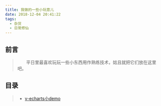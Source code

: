 ```yaml
---
title: 我做的一些小玩意儿
date: 2018-12-04 20:41:22
tags:
  - 杂货
  - 日常修仙
---
```


## 前言

>&emsp;&emsp;平日里最喜欢玩玩一些小东西用作熟练技术，姑且就把它们放在这里吧。

## 目录

> - [v-echarts小demo](https://github.com/bigbigDreamer/BillWang/tree/master/echarts)
